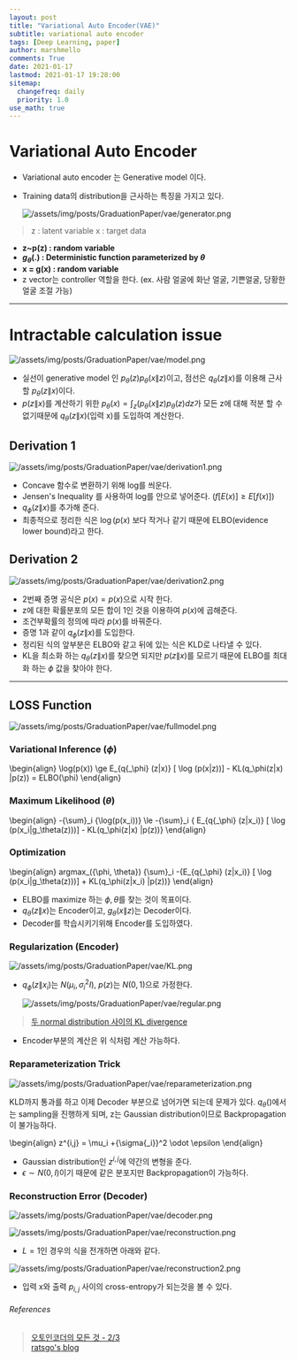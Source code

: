 ```yaml
---
layout: post
title: "Variational Auto Encoder(VAE)"
subtitle: variational auto encoder
tags: [Deep Learning, paper]
author: marshmello
comments: True
date: 2021-01-17
lastmod: 2021-01-17 19:28:00
sitemap:
  changefreq: daily
  priority: 1.0
use_math: true
---
```


# Variational Auto Encoder

- Variational auto encoder 는 Generative model 이다.
- Training data의 distribution을 근사하는 특징을 가지고 있다.

  ![/assets/img/posts/GraduationPaper/vae/generator.png](/assets/img/posts/GraduationPaper/vae/generator.png)

> z : latent variable
> x : target data

- **z~p(z) : random variable**
- **$g_\theta$(.) : Deterministic function parameterized by $\theta$**
- **x = g(x) : random variable**
- z vector는 controller 역할을 한다. (ex. 사람 얼굴에 화난 얼굴, 기쁜얼굴, 당황한 얼굴 조절 가능)

---

# Intractable calculation issue

![/assets/img/posts/GraduationPaper/vae/model.png](/assets/img/posts/GraduationPaper/vae/model.png)

- 실선이 generative model 인 $p_\theta(z)p_\theta(x\|z)$이고, 점선은 $q_\theta(z\|x)$를 이용해 근사할 $p_\theta(z\|x)$이다.
- $p(z\|x)$를 계산하기 위한 $p_\theta(x) = \int_z(p_\theta(x\|z)p_\theta(z)dz$가 모든 z에 대해 적분 할 수 없기때문에 $q_\theta(z\|x)$(입력 x)를 도입하여 계산한다.

## Derivation 1

![/assets/img/posts/GraduationPaper/vae/derivation1.png](/assets/img/posts/GraduationPaper/vae/derivation1.png)

- Concave 함수로 변환하기 위해 log를 씌운다.
- Jensen's Inequality 를 사용하여 log를 안으로 넣어준다. ($f[E(x)] \ge E[f(x)]$)
- $q{_\phi}(z\|x)$를 추가해 준다.
- 최종적으로 정리한 식은 $\log(p(x)$ 보다 작거나 같기 때문에 ELBO(evidence lower bound)라고 한다.

## Derivation 2

![/assets/img/posts/GraduationPaper/vae/derivation2.png](/assets/img/posts/GraduationPaper/vae/derivation2.png)

- 2번째 증명 공식은 $p(x) = p(x)$으로 시작 한다.
- z에 대한 확률분포의 모든 합이 1인 것을 이용하여 $p(x)$에 곱해준다.
- 조건부확률의 정의에 따라 $p(x)$를 바꿔준다.
- 증명 1과 같이 $q_\phi (z\|x)$를 도입한다.
- 정리된 식의 앞부분은 ELBO와 같고 뒤에 있는 식은 KLD로 나타낼 수 있다.
- KL을 최소화 하는 $q_\theta(z\|x)$를 찾으면 되지만 $p(z\|x)$를 모르기 때문에 ELBO를 최대화 하는 $\phi$ 값을 찾아야 한다.

---

## LOSS Function

![/assets/img/posts/GraduationPaper/vae/fullmodel.png](/assets/img/posts/GraduationPaper/vae/fullmodel.png)

### Variational Inference ($\phi$)

\begin{align}
\log(p(x)) \ge E\_{q{\_\phi} (z\|x)} \[ \log (p(x\|z))\] - KL(q\_\phi(z\|x) \|p(z)) = ELBO(\phi)
\end{align}

### Maximum Likelihood ($\theta$)

\begin{align}
-{\sum}\_i {\log(p(x_i))} \le -{\sum}\_i \{ E\_{q{\_\phi} (z\|x_i)} \[ \log (p(x_i\|g\_\theta(z)))\] - KL(q\_\phi(z\|x) \|p(z))\}
\end{align}

### Optimization

\begin{align}
argmax\_({\phi, \theta}) {\sum}\_i -{E\_{q{\_\phi} (z\|x_i)} \[ \log (p(x_i\|g\_\theta(z)))\] + KL(q\_\phi(z\|x_i) \|p(z))}
\end{align}

- ELBO를 maximize 하는 $\phi, \theta$를 찾는 것이 목표이다.
- $q_\theta(z\|x)$는 Encoder이고, $g_\theta(x\|z)$는 Decoder이다.
- Decoder를 학습시키기위해 Encoder를 도입하였다.

### Regularization (Encoder)

![/assets/img/posts/GraduationPaper/vae/KL.png](/assets/img/posts/GraduationPaper/vae/KL.png)

- $q_\phi (z\|x_i)$는 $N(\mu_i, {\sigma{_i}}^2I)$, $p(z)$는 $N(0,1)$으로 가정한다.

  ![/assets/img/posts/GraduationPaper/vae/regular.png](/assets/img/posts/GraduationPaper/vae/regular.png)

> [두 normal distribution 사이의 KL divergence](https://mr-easy.github.io/2020-04-16-kl-divergence-between-2-gaussian-distributions/)

- Encoder부분의 계산은 위 식처럼 계산 가능하다.

### Reparameterization Trick

![/assets/img/posts/GraduationPaper/vae/reparameterization.png](/assets/img/posts/GraduationPaper/vae/reparameterization.png)

KLD까지 통과를 하고 이제 Decoder 부분으로 넘어가면 되는데 문제가 있다. $q_\theta ()$에서는 sampling을 진행하게 되며, z는 Gaussian distribution이므로 Backpropagation이 불가능하다.

\begin{align}
z^{i,j} = \mu_i +{\sigma{\_i}}^2 \odot \epsilon
\end{align}

- Gaussian distribution인 $z^{i,j}$에 약간의 변형을 준다.
- $\epsilon \sim N(0,I)$이기 때문에 같은 분포지만 Backpropagation이 가능하다.

### Reconstruction Error (Decoder)

![/assets/img/posts/GraduationPaper/vae/decoder.png](/assets/img/posts/GraduationPaper/vae/decoder.png)

![/assets/img/posts/GraduationPaper/vae/reconstruction.png](/assets/img/posts/GraduationPaper/vae/reconstruction.png)

- $L=1$인 경우의 식을 전개하면 아래와 같다.

![/assets/img/posts/GraduationPaper/vae/reconstruction2.png](/assets/img/posts/GraduationPaper/vae/reconstruction2.png)

- 입력 x와 출력 $p_{i,j}$ 사이의 cross-entropy가 되는것을 볼 수 있다.

###### References

> [오토인코더의 모든 것 - 2/3](https://www.youtube.com/watch?v=rNh2CrTFpm4&t=1837s)  
> [ratsgo's blog](https://ratsgo.github.io/generative%20model/2018/01/27/VAE/)
